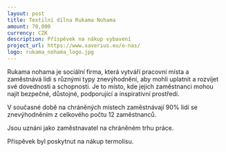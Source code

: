 ```yaml
---
layout: post
title: Textilní dílna Rukama Nohama
amount: 70,000
currency: CZK
description: Příspěvek na nákup vybavení
project_url: https://www.xaverius.eu/o-nas/
logo: rukama_nohama_logo.jpg
---
```


Rukama nohama je sociální firma, která vytváří pracovní místa a zaměstnává lidi s různými typy znevýhodnění, aby mohli uplatnit a rozvíjet své dovednosti a schopnosti. Je to místo, kde jejich zaměstnanci mohou najít bezpečné, důstojné, podporující a inspirativní prostředí.

V současné době na chráněných místech zaměstnávají 90% lidí se znevýhodněním z celkového počtu 12 zaměstnanců.

Jsou uznáni jako zaměstnavatel na chráněném trhu práce.

Příspěvek byl poskytnut na nákup termolisu.
